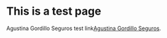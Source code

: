 # This is a test page

Agustina Gordillo Seguros test link[Agustina Gordillo Seguros](https://test-f56d6.web.app/).
